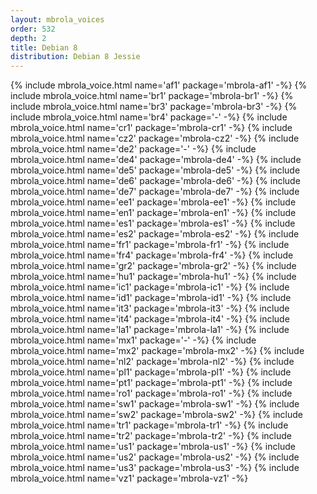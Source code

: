```yaml
---
layout: mbrola_voices
order: 532
depth: 2
title: Debian 8
distribution: Debian 8 Jessie
---
```

<tbody>
{% include mbrola_voice.html name='af1' package='mbrola-af1' -%}
{% include mbrola_voice.html name='br1' package='mbrola-br1' -%}
{% include mbrola_voice.html name='br3' package='mbrola-br3' -%}
{% include mbrola_voice.html name='br4' package='-'          -%}
{% include mbrola_voice.html name='cr1' package='mbrola-cr1' -%}
{% include mbrola_voice.html name='cz2' package='mbrola-cz2' -%}
{% include mbrola_voice.html name='de2' package='-'          -%}
{% include mbrola_voice.html name='de4' package='mbrola-de4' -%}
{% include mbrola_voice.html name='de5' package='mbrola-de5' -%}
{% include mbrola_voice.html name='de6' package='mbrola-de6' -%}
{% include mbrola_voice.html name='de7' package='mbrola-de7' -%}
{% include mbrola_voice.html name='ee1' package='mbrola-ee1' -%}
{% include mbrola_voice.html name='en1' package='mbrola-en1' -%}
{% include mbrola_voice.html name='es1' package='mbrola-es1' -%}
{% include mbrola_voice.html name='es2' package='mbrola-es2' -%}
{% include mbrola_voice.html name='fr1' package='mbrola-fr1' -%}
{% include mbrola_voice.html name='fr4' package='mbrola-fr4' -%}
{% include mbrola_voice.html name='gr2' package='mbrola-gr2' -%}
{% include mbrola_voice.html name='hu1' package='mbrola-hu1' -%}
{% include mbrola_voice.html name='ic1' package='mbrola-ic1' -%}
{% include mbrola_voice.html name='id1' package='mbrola-id1' -%}
{% include mbrola_voice.html name='it3' package='mbrola-it3' -%}
{% include mbrola_voice.html name='it4' package='mbrola-it4' -%}
{% include mbrola_voice.html name='la1' package='mbrola-la1' -%}
{% include mbrola_voice.html name='mx1' package='-'          -%}
{% include mbrola_voice.html name='mx2' package='mbrola-mx2' -%}
{% include mbrola_voice.html name='nl2' package='mbrola-nl2' -%}
{% include mbrola_voice.html name='pl1' package='mbrola-pl1' -%}
{% include mbrola_voice.html name='pt1' package='mbrola-pt1' -%}
{% include mbrola_voice.html name='ro1' package='mbrola-ro1' -%}
{% include mbrola_voice.html name='sw1' package='mbrola-sw1' -%}
{% include mbrola_voice.html name='sw2' package='mbrola-sw2' -%}
{% include mbrola_voice.html name='tr1' package='mbrola-tr1' -%}
{% include mbrola_voice.html name='tr2' package='mbrola-tr2' -%}
{% include mbrola_voice.html name='us1' package='mbrola-us1' -%}
{% include mbrola_voice.html name='us2' package='mbrola-us2' -%}
{% include mbrola_voice.html name='us3' package='mbrola-us3' -%}
{% include mbrola_voice.html name='vz1' package='mbrola-vz1' -%}
</tbody>
